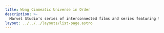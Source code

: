 ```yaml
---
title: Wong Cinmeatic Universe in Order
description: >-
  Marvel Studio's series of interconnected films and series featuring the one and only Wongers. 
layout: ../../../layouts/list-page.astro
---
```

